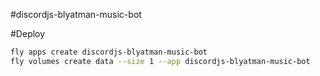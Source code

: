 #discordjs-blyatman-music-bot

#Deploy

```sh
fly apps create discordjs-blyatman-music-bot
fly volumes create data --size 1 --app discordjs-blyatman-music-bot
```
